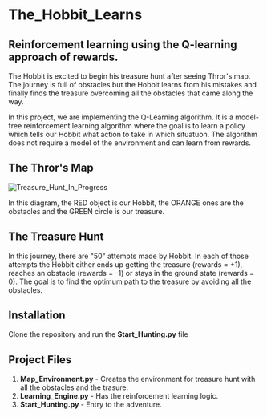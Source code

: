 # The_Hobbit_Learns
## Reinforcement learning using the Q-learning approach of rewards.


The Hobbit is excited to begin his treasure hunt after seeing Thror's map. The journey is full of obstacles but the Hobbit learns from his mistakes and finally finds the treasure overcoming all the obstacles that came along the way.

In this project, we are implementing the Q-Learning algorithm. It is a model-free reinforcement learning algorithm where the goal is to learn a policy which tells our Hobbit what action to take in which situatuon. The algorithm does not require a model of the environment and can learn from rewards.


## The Thror's Map

![Treasure_Hunt_In_Progress](https://user-images.githubusercontent.com/35944630/57576577-53813000-7428-11e9-9973-9e3a1da330ed.png)


In this diagram, the RED object is our Hobbit, the ORANGE ones are the obstacles and the GREEN circle is our treasure.

## The Treasure Hunt

In this journey, there are "50" attempts made by Hobbit. 
In each of those attempts the Hobbit either 
ends up getting the treasure (rewards = +1), 
reaches an obstacle (rewards = -1) 
or stays in the ground state (rewards = 0). The goal is to find the optimum path to the treasure by avoiding all the obstacles.

## Installation

Clone the repository and run the **Start_Hunting.py** file

## Project Files

1. **Map_Environment.py** - Creates the environment for treasure hunt with all the obstacles and the trasure.
2. **Learning_Engine.py** - Has the reinforcement learning logic.
3. **Start_Hunting.py** - Entry to the adventure.
